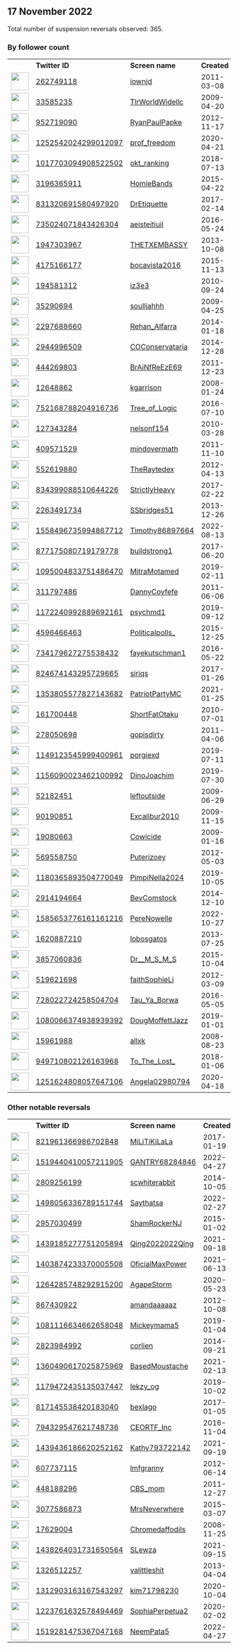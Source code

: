 
## 17 November 2022
Total number of suspension reversals observed: 365.

### By follower count
<table><tr><th></th><th align="left">Twitter ID</th><th align="left">Screen name</th>
<th align="left">Created</th><th align="left">Status</th><th align="left">Suspended</th><th align="left">Followers</th>
<tr><td><a href="https://pbs.twimg.com/profile_images/1604931691696496640/OraQP_yV_normal.jpg"><img src="https://pbs.twimg.com/profile_images/1604931691696496640/OraQP_yV_normal.jpg" width="40px" height="40px" align="center"/></a></td><td><a href="https://twitter.com/intent/user?user_id=262749118">262749118</a></td><td><a href="https://twitter.com/iownjd">iownjd</a></td><td>2011-03-08</td><td align="center"></td><td>2022-08-23</td><td>789545</td></tr>
<tr><td><a href="https://pbs.twimg.com/profile_images/1627169095732060160/su-t1IhA_normal.jpg"><img src="https://pbs.twimg.com/profile_images/1627169095732060160/su-t1IhA_normal.jpg" width="40px" height="40px" align="center"/></a></td><td><a href="https://twitter.com/intent/user?user_id=33585235">33585235</a></td><td><a href="https://twitter.com/TlrWorldWidellc">TlrWorldWidellc</a></td><td>2009-04-20</td><td align="center"></td><td></td><td>325386</td></tr>
<tr><td><a href="https://pbs.twimg.com/profile_images/893789278152654848/l_ZvbBtG_normal.jpg"><img src="https://pbs.twimg.com/profile_images/893789278152654848/l_ZvbBtG_normal.jpg" width="40px" height="40px" align="center"/></a></td><td><a href="https://twitter.com/intent/user?user_id=952719090">952719090</a></td><td><a href="https://twitter.com/RyanPaulPapke">RyanPaulPapke</a></td><td>2012-11-17</td><td align="center"></td><td>2022-10-28</td><td>66616</td></tr>
<tr><td><a href="https://pbs.twimg.com/profile_images/1611763084812599297/M_TJdo_E_normal.jpg"><img src="https://pbs.twimg.com/profile_images/1611763084812599297/M_TJdo_E_normal.jpg" width="40px" height="40px" align="center"/></a></td><td><a href="https://twitter.com/intent/user?user_id=1252542024299012097">1252542024299012097</a></td><td><a href="https://twitter.com/prof_freedom">prof_freedom</a></td><td>2020-04-21</td><td align="center"></td><td>2022-11-14</td><td>66487</td></tr>
<tr><td><a href="https://pbs.twimg.com/profile_images/1545709529173839873/DP-uf-Oc_normal.jpg"><img src="https://pbs.twimg.com/profile_images/1545709529173839873/DP-uf-Oc_normal.jpg" width="40px" height="40px" align="center"/></a></td><td><a href="https://twitter.com/intent/user?user_id=1017703094908522502">1017703094908522502</a></td><td><a href="https://twitter.com/okt_ranking">okt_ranking</a></td><td>2018-07-13</td><td align="center"></td><td></td><td>48937</td></tr>
<tr><td><a href="https://pbs.twimg.com/profile_images/984043452559048704/5YFKzZwV_normal.jpg"><img src="https://pbs.twimg.com/profile_images/984043452559048704/5YFKzZwV_normal.jpg" width="40px" height="40px" align="center"/></a></td><td><a href="https://twitter.com/intent/user?user_id=3196365911">3196365911</a></td><td><a href="https://twitter.com/HomieBands">HomieBands</a></td><td>2015-04-22</td><td align="center"></td><td>2022-10-29</td><td>42424</td></tr>
<tr><td><a href="https://pbs.twimg.com/profile_images/1604277055041830914/n2u59uYs_normal.jpg"><img src="https://pbs.twimg.com/profile_images/1604277055041830914/n2u59uYs_normal.jpg" width="40px" height="40px" align="center"/></a></td><td><a href="https://twitter.com/intent/user?user_id=831320691580497920">831320691580497920</a></td><td><a href="https://twitter.com/DrEtiquette">DrEtiquette</a></td><td>2017-02-14</td><td align="center"></td><td></td><td>33918</td></tr>
<tr><td><a href="https://pbs.twimg.com/profile_images/990092380023001088/Ydg3vHkl_normal.jpg"><img src="https://pbs.twimg.com/profile_images/990092380023001088/Ydg3vHkl_normal.jpg" width="40px" height="40px" align="center"/></a></td><td><a href="https://twitter.com/intent/user?user_id=735024071843426304">735024071843426304</a></td><td><a href="https://twitter.com/aeisteitiuil">aeisteitiuil</a></td><td>2016-05-24</td><td align="center"></td><td>2022-11-02</td><td>33374</td></tr>
<tr><td><a href="https://pbs.twimg.com/profile_images/1620498987319959553/huTrtw9k_normal.jpg"><img src="https://pbs.twimg.com/profile_images/1620498987319959553/huTrtw9k_normal.jpg" width="40px" height="40px" align="center"/></a></td><td><a href="https://twitter.com/intent/user?user_id=1947303967">1947303967</a></td><td><a href="https://twitter.com/THETXEMBASSY">THETXEMBASSY</a></td><td>2013-10-08</td><td align="center"></td><td></td><td>32330</td></tr>
<tr><td><a href="https://pbs.twimg.com/profile_images/1593451356920184833/Kyh8FOOr_normal.jpg"><img src="https://pbs.twimg.com/profile_images/1593451356920184833/Kyh8FOOr_normal.jpg" width="40px" height="40px" align="center"/></a></td><td><a href="https://twitter.com/intent/user?user_id=4175166177">4175166177</a></td><td><a href="https://twitter.com/bocavista2016">bocavista2016</a></td><td>2015-11-13</td><td align="center"></td><td></td><td>23264</td></tr>
<tr><td><a href="https://pbs.twimg.com/profile_images/1614665616379478020/G0Q0bJNY_normal.jpg"><img src="https://pbs.twimg.com/profile_images/1614665616379478020/G0Q0bJNY_normal.jpg" width="40px" height="40px" align="center"/></a></td><td><a href="https://twitter.com/intent/user?user_id=194581312">194581312</a></td><td><a href="https://twitter.com/iz3e3">iz3e3</a></td><td>2010-09-24</td><td align="center">👋</td><td>2022-11-06</td><td>18958</td></tr>
<tr><td><a href="https://pbs.twimg.com/profile_images/1616115679605800970/zu914fvk_normal.jpg"><img src="https://pbs.twimg.com/profile_images/1616115679605800970/zu914fvk_normal.jpg" width="40px" height="40px" align="center"/></a></td><td><a href="https://twitter.com/intent/user?user_id=35290694">35290694</a></td><td><a href="https://twitter.com/soulljahhh">soulljahhh</a></td><td>2009-04-25</td><td align="center"></td><td></td><td>11083</td></tr>
<tr><td><a href="https://pbs.twimg.com/profile_images/1625643353910960128/y9NNIrkd_normal.jpg"><img src="https://pbs.twimg.com/profile_images/1625643353910960128/y9NNIrkd_normal.jpg" width="40px" height="40px" align="center"/></a></td><td><a href="https://twitter.com/intent/user?user_id=2297688660">2297688660</a></td><td><a href="https://twitter.com/Rehan_Alfarra">Rehan_Alfarra</a></td><td>2014-01-18</td><td align="center"></td><td>2022-11-17</td><td>10573</td></tr>
<tr><td><a href="https://pbs.twimg.com/profile_images/1629258115618316289/1eckzhkO_normal.jpg"><img src="https://pbs.twimg.com/profile_images/1629258115618316289/1eckzhkO_normal.jpg" width="40px" height="40px" align="center"/></a></td><td><a href="https://twitter.com/intent/user?user_id=2944996509">2944996509</a></td><td><a href="https://twitter.com/COConservataria">COConservataria</a></td><td>2014-12-28</td><td align="center"></td><td></td><td>10428</td></tr>
<tr><td><a href="https://pbs.twimg.com/profile_images/1086448155472904195/6AVplN-q_normal.jpg"><img src="https://pbs.twimg.com/profile_images/1086448155472904195/6AVplN-q_normal.jpg" width="40px" height="40px" align="center"/></a></td><td><a href="https://twitter.com/intent/user?user_id=444269803">444269803</a></td><td><a href="https://twitter.com/BrAiNfReEzE69">BrAiNfReEzE69</a></td><td>2011-12-23</td><td align="center"></td><td></td><td>8345</td></tr>
<tr><td><a href="https://pbs.twimg.com/profile_images/1347274080454549505/30vl0ZGg_normal.jpg"><img src="https://pbs.twimg.com/profile_images/1347274080454549505/30vl0ZGg_normal.jpg" width="40px" height="40px" align="center"/></a></td><td><a href="https://twitter.com/intent/user?user_id=12648862">12648862</a></td><td><a href="https://twitter.com/kgarrison">kgarrison</a></td><td>2008-01-24</td><td align="center"></td><td>2022-10-29</td><td>8174</td></tr>
<tr><td><a href="https://pbs.twimg.com/profile_images/1617574208011223057/VYzz_B96_normal.jpg"><img src="https://pbs.twimg.com/profile_images/1617574208011223057/VYzz_B96_normal.jpg" width="40px" height="40px" align="center"/></a></td><td><a href="https://twitter.com/intent/user?user_id=752168788204916736">752168788204916736</a></td><td><a href="https://twitter.com/Tree_of_Logic">Tree_of_Logic</a></td><td>2016-07-10</td><td align="center"></td><td></td><td>7714</td></tr>
<tr><td><a href="https://pbs.twimg.com/profile_images/1445876075041464326/vfYZjAU2_normal.jpg"><img src="https://pbs.twimg.com/profile_images/1445876075041464326/vfYZjAU2_normal.jpg" width="40px" height="40px" align="center"/></a></td><td><a href="https://twitter.com/intent/user?user_id=127343284">127343284</a></td><td><a href="https://twitter.com/nelsonf154">nelsonf154</a></td><td>2010-03-28</td><td align="center"></td><td>2022-09-09</td><td>7336</td></tr>
<tr><td><a href="https://pbs.twimg.com/profile_images/936022105329516544/0QeGmrqS_normal.jpg"><img src="https://pbs.twimg.com/profile_images/936022105329516544/0QeGmrqS_normal.jpg" width="40px" height="40px" align="center"/></a></td><td><a href="https://twitter.com/intent/user?user_id=409571529">409571529</a></td><td><a href="https://twitter.com/mindovermath">mindovermath</a></td><td>2011-11-10</td><td align="center"></td><td>2022-10-28</td><td>7277</td></tr>
<tr><td><a href="https://pbs.twimg.com/profile_images/1628256844194914304/RQlaIQjv_normal.jpg"><img src="https://pbs.twimg.com/profile_images/1628256844194914304/RQlaIQjv_normal.jpg" width="40px" height="40px" align="center"/></a></td><td><a href="https://twitter.com/intent/user?user_id=552619880">552619880</a></td><td><a href="https://twitter.com/TheRaytedex">TheRaytedex</a></td><td>2012-04-13</td><td align="center"></td><td></td><td>7243</td></tr>
<tr><td><a href="https://pbs.twimg.com/profile_images/1520093130971832320/P9V026U__normal.jpg"><img src="https://pbs.twimg.com/profile_images/1520093130971832320/P9V026U__normal.jpg" width="40px" height="40px" align="center"/></a></td><td><a href="https://twitter.com/intent/user?user_id=834399088510644226">834399088510644226</a></td><td><a href="https://twitter.com/StrictlyHeavy">StrictlyHeavy</a></td><td>2017-02-22</td><td align="center"></td><td>2022-10-29</td><td>7115</td></tr>
<tr><td><a href="https://pbs.twimg.com/profile_images/634562785167278080/YX47pbpj_normal.jpg"><img src="https://pbs.twimg.com/profile_images/634562785167278080/YX47pbpj_normal.jpg" width="40px" height="40px" align="center"/></a></td><td><a href="https://twitter.com/intent/user?user_id=2263491734">2263491734</a></td><td><a href="https://twitter.com/SSbridges51">SSbridges51</a></td><td>2013-12-26</td><td align="center"></td><td>2022-10-29</td><td>6515</td></tr>
<tr><td><a href="https://pbs.twimg.com/profile_images/1598531647816708097/uNm-T98w_normal.jpg"><img src="https://pbs.twimg.com/profile_images/1598531647816708097/uNm-T98w_normal.jpg" width="40px" height="40px" align="center"/></a></td><td><a href="https://twitter.com/intent/user?user_id=1558496735994867712">1558496735994867712</a></td><td><a href="https://twitter.com/Timothy86897664">Timothy86897664</a></td><td>2022-08-13</td><td align="center"></td><td>2022-11-10</td><td>5411</td></tr>
<tr><td><a href="https://pbs.twimg.com/profile_images/877181056180510721/Y-Hff5sD_normal.jpg"><img src="https://pbs.twimg.com/profile_images/877181056180510721/Y-Hff5sD_normal.jpg" width="40px" height="40px" align="center"/></a></td><td><a href="https://twitter.com/intent/user?user_id=877175080719179778">877175080719179778</a></td><td><a href="https://twitter.com/buildstrong1">buildstrong1</a></td><td>2017-06-20</td><td align="center"></td><td>2022-04-04</td><td>5295</td></tr>
<tr><td><a href="https://pbs.twimg.com/profile_images/1573987468499640320/RSgxzBWU_normal.jpg"><img src="https://pbs.twimg.com/profile_images/1573987468499640320/RSgxzBWU_normal.jpg" width="40px" height="40px" align="center"/></a></td><td><a href="https://twitter.com/intent/user?user_id=1095004833751486470">1095004833751486470</a></td><td><a href="https://twitter.com/MitraMotamed">MitraMotamed</a></td><td>2019-02-11</td><td align="center"></td><td>2022-10-29</td><td>5178</td></tr>
<tr><td><a href="https://pbs.twimg.com/profile_images/1605000557118324748/MXIx7QBf_normal.jpg"><img src="https://pbs.twimg.com/profile_images/1605000557118324748/MXIx7QBf_normal.jpg" width="40px" height="40px" align="center"/></a></td><td><a href="https://twitter.com/intent/user?user_id=311797486">311797486</a></td><td><a href="https://twitter.com/DannyCovfefe">DannyCovfefe</a></td><td>2011-06-06</td><td align="center"></td><td></td><td>4846</td></tr>
<tr><td><a href="https://pbs.twimg.com/profile_images/1208444357520560129/H0bYvXfw_normal.jpg"><img src="https://pbs.twimg.com/profile_images/1208444357520560129/H0bYvXfw_normal.jpg" width="40px" height="40px" align="center"/></a></td><td><a href="https://twitter.com/intent/user?user_id=1172240992889692161">1172240992889692161</a></td><td><a href="https://twitter.com/psychmd1">psychmd1</a></td><td>2019-09-12</td><td align="center"></td><td></td><td>4534</td></tr>
<tr><td><a href="https://pbs.twimg.com/profile_images/749569292971151360/psF5Apr7_normal.jpg"><img src="https://pbs.twimg.com/profile_images/749569292971151360/psF5Apr7_normal.jpg" width="40px" height="40px" align="center"/></a></td><td><a href="https://twitter.com/intent/user?user_id=4596466463">4596466463</a></td><td><a href="https://twitter.com/Politicalpolls_">Politicalpolls_</a></td><td>2015-12-25</td><td align="center"></td><td></td><td>4491</td></tr>
<tr><td><a href="https://abs.twimg.com/sticky/default_profile_images/default_profile_normal.png"><img src="https://abs.twimg.com/sticky/default_profile_images/default_profile_normal.png" width="40px" height="40px" align="center"/></a></td><td><a href="https://twitter.com/intent/user?user_id=734179627275538432">734179627275538432</a></td><td><a href="https://twitter.com/fayekutschman1">fayekutschman1</a></td><td>2016-05-22</td><td align="center"></td><td>2022-10-29</td><td>4349</td></tr>
<tr><td><a href="https://pbs.twimg.com/profile_images/1601512706548371456/WmdIu_ZB_normal.jpg"><img src="https://pbs.twimg.com/profile_images/1601512706548371456/WmdIu_ZB_normal.jpg" width="40px" height="40px" align="center"/></a></td><td><a href="https://twitter.com/intent/user?user_id=824674143295729665">824674143295729665</a></td><td><a href="https://twitter.com/siriqs">siriqs</a></td><td>2017-01-26</td><td align="center"></td><td></td><td>4244</td></tr>
<tr><td><a href="https://pbs.twimg.com/profile_images/1366948101353705473/m9QX0DUo_normal.jpg"><img src="https://pbs.twimg.com/profile_images/1366948101353705473/m9QX0DUo_normal.jpg" width="40px" height="40px" align="center"/></a></td><td><a href="https://twitter.com/intent/user?user_id=1353805577827143682">1353805577827143682</a></td><td><a href="https://twitter.com/PatriotPartyMC">PatriotPartyMC</a></td><td>2021-01-25</td><td align="center"></td><td>2022-10-29</td><td>4131</td></tr>
<tr><td><a href="https://pbs.twimg.com/profile_images/918973588954234880/Kpd2U0u5_normal.jpg"><img src="https://pbs.twimg.com/profile_images/918973588954234880/Kpd2U0u5_normal.jpg" width="40px" height="40px" align="center"/></a></td><td><a href="https://twitter.com/intent/user?user_id=161700448">161700448</a></td><td><a href="https://twitter.com/ShortFatOtaku">ShortFatOtaku</a></td><td>2010-07-01</td><td align="center">🚫</td><td></td><td>3973</td></tr>
<tr><td><a href="https://pbs.twimg.com/profile_images/1612601151203020808/w8q1vwf5_normal.jpg"><img src="https://pbs.twimg.com/profile_images/1612601151203020808/w8q1vwf5_normal.jpg" width="40px" height="40px" align="center"/></a></td><td><a href="https://twitter.com/intent/user?user_id=278050698">278050698</a></td><td><a href="https://twitter.com/gopisdirty">gopisdirty</a></td><td>2011-04-06</td><td align="center">🚫</td><td>2022-10-27</td><td>3929</td></tr>
<tr><td><a href="https://pbs.twimg.com/profile_images/1607776523280416768/TaAXezlw_normal.png"><img src="https://pbs.twimg.com/profile_images/1607776523280416768/TaAXezlw_normal.png" width="40px" height="40px" align="center"/></a></td><td><a href="https://twitter.com/intent/user?user_id=1149123545999400961">1149123545999400961</a></td><td><a href="https://twitter.com/porgiexd">porgiexd</a></td><td>2019-07-11</td><td align="center"></td><td>2022-09-20</td><td>3910</td></tr>
<tr><td><a href="https://pbs.twimg.com/profile_images/1352003369842446337/3oe1qnKd_normal.jpg"><img src="https://pbs.twimg.com/profile_images/1352003369842446337/3oe1qnKd_normal.jpg" width="40px" height="40px" align="center"/></a></td><td><a href="https://twitter.com/intent/user?user_id=1156090023462100992">1156090023462100992</a></td><td><a href="https://twitter.com/DinoJoachim">DinoJoachim</a></td><td>2019-07-30</td><td align="center">👋</td><td></td><td>3737</td></tr>
<tr><td><a href="https://pbs.twimg.com/profile_images/909198867656269826/f3FO2Pya_normal.jpg"><img src="https://pbs.twimg.com/profile_images/909198867656269826/f3FO2Pya_normal.jpg" width="40px" height="40px" align="center"/></a></td><td><a href="https://twitter.com/intent/user?user_id=52182451">52182451</a></td><td><a href="https://twitter.com/leftoutside">leftoutside</a></td><td>2009-06-29</td><td align="center"></td><td>2022-11-11</td><td>3732</td></tr>
<tr><td><a href="https://pbs.twimg.com/profile_images/2936136532/5339e9d3545d9cc57a32463039db2ddd_normal.jpeg"><img src="https://pbs.twimg.com/profile_images/2936136532/5339e9d3545d9cc57a32463039db2ddd_normal.jpeg" width="40px" height="40px" align="center"/></a></td><td><a href="https://twitter.com/intent/user?user_id=90190851">90190851</a></td><td><a href="https://twitter.com/Excalibur2010">Excalibur2010</a></td><td>2009-11-15</td><td align="center"></td><td>2022-10-29</td><td>3588</td></tr>
<tr><td><a href="https://pbs.twimg.com/profile_images/1593374189578092544/fkPgWQKs_normal.jpg"><img src="https://pbs.twimg.com/profile_images/1593374189578092544/fkPgWQKs_normal.jpg" width="40px" height="40px" align="center"/></a></td><td><a href="https://twitter.com/intent/user?user_id=19080663">19080663</a></td><td><a href="https://twitter.com/Cowicide">Cowicide</a></td><td>2009-01-16</td><td align="center"></td><td></td><td>3462</td></tr>
<tr><td><a href="https://pbs.twimg.com/profile_images/1518400381583527936/MG6JplLD_normal.jpg"><img src="https://pbs.twimg.com/profile_images/1518400381583527936/MG6JplLD_normal.jpg" width="40px" height="40px" align="center"/></a></td><td><a href="https://twitter.com/intent/user?user_id=569558750">569558750</a></td><td><a href="https://twitter.com/Puterizoey">Puterizoey</a></td><td>2012-05-03</td><td align="center"></td><td>2022-05-02</td><td>3346</td></tr>
<tr><td><a href="https://pbs.twimg.com/profile_images/1443418103568900106/MUReUyKT_normal.jpg"><img src="https://pbs.twimg.com/profile_images/1443418103568900106/MUReUyKT_normal.jpg" width="40px" height="40px" align="center"/></a></td><td><a href="https://twitter.com/intent/user?user_id=1180365893504770049">1180365893504770049</a></td><td><a href="https://twitter.com/PimpiNella2024">PimpiNella2024</a></td><td>2019-10-05</td><td align="center"></td><td>2022-10-29</td><td>3264</td></tr>
<tr><td><a href="https://pbs.twimg.com/profile_images/823970421989113857/zkwdo3cA_normal.jpg"><img src="https://pbs.twimg.com/profile_images/823970421989113857/zkwdo3cA_normal.jpg" width="40px" height="40px" align="center"/></a></td><td><a href="https://twitter.com/intent/user?user_id=2914194664">2914194664</a></td><td><a href="https://twitter.com/BevComstock">BevComstock</a></td><td>2014-12-10</td><td align="center"></td><td>2022-10-29</td><td>3213</td></tr>
<tr><td><a href="https://pbs.twimg.com/profile_images/1598963368370573314/sW4SuXLi_normal.jpg"><img src="https://pbs.twimg.com/profile_images/1598963368370573314/sW4SuXLi_normal.jpg" width="40px" height="40px" align="center"/></a></td><td><a href="https://twitter.com/intent/user?user_id=1585653776161161216">1585653776161161216</a></td><td><a href="https://twitter.com/PereNowelle">PereNowelle</a></td><td>2022-10-27</td><td align="center">🚫</td><td>2022-11-08</td><td>3199</td></tr>
<tr><td><a href="https://pbs.twimg.com/profile_images/1262854054092271616/qP9QZYU4_normal.jpg"><img src="https://pbs.twimg.com/profile_images/1262854054092271616/qP9QZYU4_normal.jpg" width="40px" height="40px" align="center"/></a></td><td><a href="https://twitter.com/intent/user?user_id=1620887210">1620887210</a></td><td><a href="https://twitter.com/lobosgatos">lobosgatos</a></td><td>2013-07-25</td><td align="center"></td><td>2022-10-18</td><td>3059</td></tr>
<tr><td><a href="https://pbs.twimg.com/profile_images/1464715104109436931/mtAZCpQA_normal.jpg"><img src="https://pbs.twimg.com/profile_images/1464715104109436931/mtAZCpQA_normal.jpg" width="40px" height="40px" align="center"/></a></td><td><a href="https://twitter.com/intent/user?user_id=3857060836">3857060836</a></td><td><a href="https://twitter.com/Dr__M_S_M_S">Dr__M_S_M_S</a></td><td>2015-10-04</td><td align="center"></td><td>2022-10-26</td><td>3008</td></tr>
<tr><td><a href="https://pbs.twimg.com/profile_images/1603403368709382148/2nE1M7Xw_normal.jpg"><img src="https://pbs.twimg.com/profile_images/1603403368709382148/2nE1M7Xw_normal.jpg" width="40px" height="40px" align="center"/></a></td><td><a href="https://twitter.com/intent/user?user_id=519621698">519621698</a></td><td><a href="https://twitter.com/faithSophieLi">faithSophieLi</a></td><td>2012-03-09</td><td align="center"></td><td>2022-11-11</td><td>2864</td></tr>
<tr><td><a href="https://pbs.twimg.com/profile_images/1592897066283552769/48WYJZNl_normal.jpg"><img src="https://pbs.twimg.com/profile_images/1592897066283552769/48WYJZNl_normal.jpg" width="40px" height="40px" align="center"/></a></td><td><a href="https://twitter.com/intent/user?user_id=728022724258504704">728022724258504704</a></td><td><a href="https://twitter.com/Tau_Ya_Borwa">Tau_Ya_Borwa</a></td><td>2016-05-05</td><td align="center"></td><td></td><td>2863</td></tr>
<tr><td><a href="https://pbs.twimg.com/profile_images/1352057062474149888/WlZI9fmR_normal.jpg"><img src="https://pbs.twimg.com/profile_images/1352057062474149888/WlZI9fmR_normal.jpg" width="40px" height="40px" align="center"/></a></td><td><a href="https://twitter.com/intent/user?user_id=1080066374938939392">1080066374938939392</a></td><td><a href="https://twitter.com/DougMoffettJazz">DougMoffettJazz</a></td><td>2019-01-01</td><td align="center"></td><td>2022-10-29</td><td>2860</td></tr>
<tr><td><a href="https://pbs.twimg.com/profile_images/1593369506621329409/H-Yx6ELQ_normal.jpg"><img src="https://pbs.twimg.com/profile_images/1593369506621329409/H-Yx6ELQ_normal.jpg" width="40px" height="40px" align="center"/></a></td><td><a href="https://twitter.com/intent/user?user_id=15961988">15961988</a></td><td><a href="https://twitter.com/allxk">allxk</a></td><td>2008-08-23</td><td align="center"></td><td>2022-09-23</td><td>2847</td></tr>
<tr><td><a href="https://pbs.twimg.com/profile_images/1421110565024538626/O53jqXP4_normal.jpg"><img src="https://pbs.twimg.com/profile_images/1421110565024538626/O53jqXP4_normal.jpg" width="40px" height="40px" align="center"/></a></td><td><a href="https://twitter.com/intent/user?user_id=949710802126163968">949710802126163968</a></td><td><a href="https://twitter.com/To_The_Lost_">To_The_Lost_</a></td><td>2018-01-06</td><td align="center"></td><td>2022-10-29</td><td>2832</td></tr>
<tr><td><a href="https://pbs.twimg.com/profile_images/1617719097332043777/R_JyxKty_normal.jpg"><img src="https://pbs.twimg.com/profile_images/1617719097332043777/R_JyxKty_normal.jpg" width="40px" height="40px" align="center"/></a></td><td><a href="https://twitter.com/intent/user?user_id=1251624808057647106">1251624808057647106</a></td><td><a href="https://twitter.com/Angela02980794">Angela02980794</a></td><td>2020-04-18</td><td align="center"></td><td>2022-10-29</td><td>2807</td></tr>
</table>

### Other notable reversals
<table><tr><th></th><th align="left">Twitter ID</th><th align="left">Screen name</th>
<th align="left">Created</th><th align="left">Status</th><th align="left">Suspended</th><th align="left">Followers</th>
<tr><td><a href="https://pbs.twimg.com/profile_images/1344021915825020929/bpeMKMde_normal.jpg"><img src="https://pbs.twimg.com/profile_images/1344021915825020929/bpeMKMde_normal.jpg" width="40px" height="40px" align="center"/></a></td><td><a href="https://twitter.com/intent/user?user_id=821961366986702848">821961366986702848</a></td><td><a href="https://twitter.com/MiLiTiKiLaLa">MiLiTiKiLaLa</a></td><td>2017-01-19</td><td align="center"></td><td>2022-10-29</td><td>1180</td></tr>
<tr><td><a href="https://pbs.twimg.com/profile_images/1519443376340307968/0BcHDhl2_normal.jpg"><img src="https://pbs.twimg.com/profile_images/1519443376340307968/0BcHDhl2_normal.jpg" width="40px" height="40px" align="center"/></a></td><td><a href="https://twitter.com/intent/user?user_id=1519440410057211905">1519440410057211905</a></td><td><a href="https://twitter.com/GANTRY68284846">GANTRY68284846</a></td><td>2022-04-27</td><td align="center"></td><td>2022-11-10</td><td>1561</td></tr>
<tr><td><a href="https://pbs.twimg.com/profile_images/518905489103413248/VyQfxDMA_normal.jpeg"><img src="https://pbs.twimg.com/profile_images/518905489103413248/VyQfxDMA_normal.jpeg" width="40px" height="40px" align="center"/></a></td><td><a href="https://twitter.com/intent/user?user_id=2809256199">2809256199</a></td><td><a href="https://twitter.com/scwhiterabbit">scwhiterabbit</a></td><td>2014-10-05</td><td align="center"></td><td>2022-10-29</td><td>1061</td></tr>
<tr><td><a href="https://pbs.twimg.com/profile_images/1629237470599561225/JSRiWU8c_normal.jpg"><img src="https://pbs.twimg.com/profile_images/1629237470599561225/JSRiWU8c_normal.jpg" width="40px" height="40px" align="center"/></a></td><td><a href="https://twitter.com/intent/user?user_id=1498056336789151744">1498056336789151744</a></td><td><a href="https://twitter.com/Saythatsa">Saythatsa</a></td><td>2022-02-27</td><td align="center"></td><td>2022-07-04</td><td>92</td></tr>
<tr><td><a href="https://pbs.twimg.com/profile_images/1547357059787771908/9NZFPrJc_normal.jpg"><img src="https://pbs.twimg.com/profile_images/1547357059787771908/9NZFPrJc_normal.jpg" width="40px" height="40px" align="center"/></a></td><td><a href="https://twitter.com/intent/user?user_id=2957030499">2957030499</a></td><td><a href="https://twitter.com/ShamRockerNJ">ShamRockerNJ</a></td><td>2015-01-02</td><td align="center"></td><td>2022-11-11</td><td>1203</td></tr>
<tr><td><a href="https://pbs.twimg.com/profile_images/1617579821567209472/LMxiy_Qy_normal.jpg"><img src="https://pbs.twimg.com/profile_images/1617579821567209472/LMxiy_Qy_normal.jpg" width="40px" height="40px" align="center"/></a></td><td><a href="https://twitter.com/intent/user?user_id=1439185277751205894">1439185277751205894</a></td><td><a href="https://twitter.com/Qing2022022Qing">Qing2022022Qing</a></td><td>2021-09-18</td><td align="center"></td><td>2022-04-15</td><td>1775</td></tr>
<tr><td><a href="https://pbs.twimg.com/profile_images/1628442113120649218/T1Rd8i7I_normal.jpg"><img src="https://pbs.twimg.com/profile_images/1628442113120649218/T1Rd8i7I_normal.jpg" width="40px" height="40px" align="center"/></a></td><td><a href="https://twitter.com/intent/user?user_id=1403874233370005508">1403874233370005508</a></td><td><a href="https://twitter.com/OficialMaxPower">OficialMaxPower</a></td><td>2021-06-13</td><td align="center"></td><td>2022-05-25</td><td>166</td></tr>
<tr><td><a href="https://pbs.twimg.com/profile_images/1264286481935466496/jryn8bkG_normal.jpg"><img src="https://pbs.twimg.com/profile_images/1264286481935466496/jryn8bkG_normal.jpg" width="40px" height="40px" align="center"/></a></td><td><a href="https://twitter.com/intent/user?user_id=1264285748292915200">1264285748292915200</a></td><td><a href="https://twitter.com/AgapeStorm">AgapeStorm</a></td><td>2020-05-23</td><td align="center"></td><td>2022-10-29</td><td>934</td></tr>
<tr><td><a href="https://pbs.twimg.com/profile_images/2693358718/5e4053d221f17a643f52576b7ea2fdde_normal.jpeg"><img src="https://pbs.twimg.com/profile_images/2693358718/5e4053d221f17a643f52576b7ea2fdde_normal.jpeg" width="40px" height="40px" align="center"/></a></td><td><a href="https://twitter.com/intent/user?user_id=867430922">867430922</a></td><td><a href="https://twitter.com/amandaaaaaz">amandaaaaaz</a></td><td>2012-10-08</td><td align="center"></td><td>2022-10-29</td><td>1471</td></tr>
<tr><td><a href="https://pbs.twimg.com/profile_images/1420237132090646535/MpqKY0bB_normal.jpg"><img src="https://pbs.twimg.com/profile_images/1420237132090646535/MpqKY0bB_normal.jpg" width="40px" height="40px" align="center"/></a></td><td><a href="https://twitter.com/intent/user?user_id=1081116634662658048">1081116634662658048</a></td><td><a href="https://twitter.com/Mickeymama5">Mickeymama5</a></td><td>2019-01-04</td><td align="center"></td><td>2022-10-29</td><td>483</td></tr>
<tr><td><a href="https://pbs.twimg.com/profile_images/1287980506034905091/bLr8hfAN_normal.jpg"><img src="https://pbs.twimg.com/profile_images/1287980506034905091/bLr8hfAN_normal.jpg" width="40px" height="40px" align="center"/></a></td><td><a href="https://twitter.com/intent/user?user_id=2823984992">2823984992</a></td><td><a href="https://twitter.com/corlien">corlien</a></td><td>2014-09-21</td><td align="center"></td><td>2022-10-29</td><td>447</td></tr>
<tr><td><a href="https://pbs.twimg.com/profile_images/1360491105763037185/BCpMcBog_normal.jpg"><img src="https://pbs.twimg.com/profile_images/1360491105763037185/BCpMcBog_normal.jpg" width="40px" height="40px" align="center"/></a></td><td><a href="https://twitter.com/intent/user?user_id=1360490617025875969">1360490617025875969</a></td><td><a href="https://twitter.com/BasedMoustache">BasedMoustache</a></td><td>2021-02-13</td><td align="center"></td><td></td><td>89</td></tr>
<tr><td><a href="https://pbs.twimg.com/profile_images/1626142497465303040/hr_fN54A_normal.jpg"><img src="https://pbs.twimg.com/profile_images/1626142497465303040/hr_fN54A_normal.jpg" width="40px" height="40px" align="center"/></a></td><td><a href="https://twitter.com/intent/user?user_id=1179472435135037447">1179472435135037447</a></td><td><a href="https://twitter.com/lekzy_og">lekzy_og</a></td><td>2019-10-02</td><td align="center"></td><td>2022-11-11</td><td>750</td></tr>
<tr><td><a href="https://pbs.twimg.com/profile_images/1520740248300531717/y2LNxg5-_normal.jpg"><img src="https://pbs.twimg.com/profile_images/1520740248300531717/y2LNxg5-_normal.jpg" width="40px" height="40px" align="center"/></a></td><td><a href="https://twitter.com/intent/user?user_id=817145538420183040">817145538420183040</a></td><td><a href="https://twitter.com/bexlago">bexlago</a></td><td>2017-01-05</td><td align="center"></td><td>2022-10-29</td><td>2031</td></tr>
<tr><td><a href="https://pbs.twimg.com/profile_images/1078038326802894853/chdE4q7G_normal.jpg"><img src="https://pbs.twimg.com/profile_images/1078038326802894853/chdE4q7G_normal.jpg" width="40px" height="40px" align="center"/></a></td><td><a href="https://twitter.com/intent/user?user_id=794329547621748736">794329547621748736</a></td><td><a href="https://twitter.com/CEORTF_Inc">CEORTF_Inc</a></td><td>2016-11-04</td><td align="center"></td><td></td><td>479</td></tr>
<tr><td><a href="https://pbs.twimg.com/profile_images/1502017871379111939/SjQeESRK_normal.jpg"><img src="https://pbs.twimg.com/profile_images/1502017871379111939/SjQeESRK_normal.jpg" width="40px" height="40px" align="center"/></a></td><td><a href="https://twitter.com/intent/user?user_id=1439436186620252162">1439436186620252162</a></td><td><a href="https://twitter.com/Kathy793722142">Kathy793722142</a></td><td>2021-09-19</td><td align="center"></td><td>2022-10-29</td><td>750</td></tr>
<tr><td><a href="https://pbs.twimg.com/profile_images/1499922245304655872/l-6UV3L6_normal.jpg"><img src="https://pbs.twimg.com/profile_images/1499922245304655872/l-6UV3L6_normal.jpg" width="40px" height="40px" align="center"/></a></td><td><a href="https://twitter.com/intent/user?user_id=607737115">607737115</a></td><td><a href="https://twitter.com/lmfgranny">lmfgranny</a></td><td>2012-06-14</td><td align="center"></td><td>2022-10-29</td><td>1364</td></tr>
<tr><td><a href="https://pbs.twimg.com/profile_images/1141071945607389185/JvFWuoys_normal.jpg"><img src="https://pbs.twimg.com/profile_images/1141071945607389185/JvFWuoys_normal.jpg" width="40px" height="40px" align="center"/></a></td><td><a href="https://twitter.com/intent/user?user_id=448188296">448188296</a></td><td><a href="https://twitter.com/CBS_mom">CBS_mom</a></td><td>2011-12-27</td><td align="center"></td><td>2022-10-28</td><td>360</td></tr>
<tr><td><a href="https://pbs.twimg.com/profile_images/1607999375841665029/K3m7nBXD_normal.jpg"><img src="https://pbs.twimg.com/profile_images/1607999375841665029/K3m7nBXD_normal.jpg" width="40px" height="40px" align="center"/></a></td><td><a href="https://twitter.com/intent/user?user_id=3077586873">3077586873</a></td><td><a href="https://twitter.com/MrsNeverwhere">MrsNeverwhere</a></td><td>2015-03-07</td><td align="center"></td><td>2022-10-02</td><td>1457</td></tr>
<tr><td><a href="https://pbs.twimg.com/profile_images/480333435852967939/9ddN4Z7Y_normal.png"><img src="https://pbs.twimg.com/profile_images/480333435852967939/9ddN4Z7Y_normal.png" width="40px" height="40px" align="center"/></a></td><td><a href="https://twitter.com/intent/user?user_id=17629004">17629004</a></td><td><a href="https://twitter.com/Chromedaffodils">Chromedaffodils</a></td><td>2008-11-25</td><td align="center"></td><td></td><td>1836</td></tr>
<tr><td><a href="https://pbs.twimg.com/profile_images/1553912721917214721/UD7wgmqc_normal.jpg"><img src="https://pbs.twimg.com/profile_images/1553912721917214721/UD7wgmqc_normal.jpg" width="40px" height="40px" align="center"/></a></td><td><a href="https://twitter.com/intent/user?user_id=1438264031731650564">1438264031731650564</a></td><td><a href="https://twitter.com/SLewza">SLewza</a></td><td>2021-09-15</td><td align="center">🔒</td><td>2022-10-20</td><td>2377</td></tr>
<tr><td><a href="https://pbs.twimg.com/profile_images/1479014099338108932/Um_-Fkv2_normal.jpg"><img src="https://pbs.twimg.com/profile_images/1479014099338108932/Um_-Fkv2_normal.jpg" width="40px" height="40px" align="center"/></a></td><td><a href="https://twitter.com/intent/user?user_id=1326512257">1326512257</a></td><td><a href="https://twitter.com/yalittleshit">yalittleshit</a></td><td>2013-04-04</td><td align="center"></td><td>2022-03-21</td><td>1133</td></tr>
<tr><td><a href="https://pbs.twimg.com/profile_images/1358612787266793478/Wmtj4kPQ_normal.jpg"><img src="https://pbs.twimg.com/profile_images/1358612787266793478/Wmtj4kPQ_normal.jpg" width="40px" height="40px" align="center"/></a></td><td><a href="https://twitter.com/intent/user?user_id=1312903163167543297">1312903163167543297</a></td><td><a href="https://twitter.com/kim71798230">kim71798230</a></td><td>2020-10-04</td><td align="center"></td><td>2022-10-29</td><td>645</td></tr>
<tr><td><a href="https://pbs.twimg.com/profile_images/1299241679627587584/_BQrF7s__normal.jpg"><img src="https://pbs.twimg.com/profile_images/1299241679627587584/_BQrF7s__normal.jpg" width="40px" height="40px" align="center"/></a></td><td><a href="https://twitter.com/intent/user?user_id=1223761632578494469">1223761632578494469</a></td><td><a href="https://twitter.com/SophiaPerpetua2">SophiaPerpetua2</a></td><td>2020-02-02</td><td align="center"></td><td></td><td>1293</td></tr>
<tr><td><a href="https://pbs.twimg.com/profile_images/1522588901877067778/zAfQsL2O_normal.jpg"><img src="https://pbs.twimg.com/profile_images/1522588901877067778/zAfQsL2O_normal.jpg" width="40px" height="40px" align="center"/></a></td><td><a href="https://twitter.com/intent/user?user_id=1519281475367047168">1519281475367047168</a></td><td><a href="https://twitter.com/NeemPata5">NeemPata5</a></td><td>2022-04-27</td><td align="center">🚫</td><td>2022-06-16</td><td>22</td></tr>
</table>
